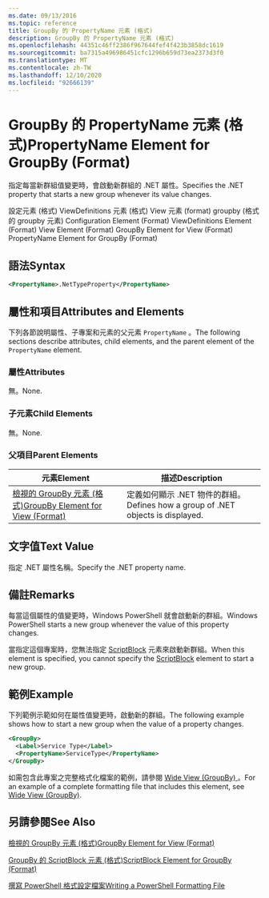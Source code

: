 ```yaml
---
ms.date: 09/13/2016
ms.topic: reference
title: GroupBy 的 PropertyName 元素 (格式)
description: GroupBy 的 PropertyName 元素 (格式)
ms.openlocfilehash: 44351c46ff2386f967644fef4f423b3858dc1619
ms.sourcegitcommit: ba7315a496986451cfc1296b659d73ea2373d3f0
ms.translationtype: MT
ms.contentlocale: zh-TW
ms.lasthandoff: 12/10/2020
ms.locfileid: "92666139"
---
```

# <a name="propertyname-element-for-groupby-format"></a><span data-ttu-id="dd9c3-103">GroupBy 的 PropertyName 元素 (格式)</span><span class="sxs-lookup"><span data-stu-id="dd9c3-103">PropertyName Element for GroupBy (Format)</span></span>

<span data-ttu-id="dd9c3-104">指定每當新群組值變更時，會啟動新群組的 .NET 屬性。</span><span class="sxs-lookup"><span data-stu-id="dd9c3-104">Specifies the .NET property that starts a new group whenever its value changes.</span></span>

<span data-ttu-id="dd9c3-105">設定元素 (格式) ViewDefinitions 元素 (格式) View 元素 (format) groupby (格式的 groupby 元素) </span><span class="sxs-lookup"><span data-stu-id="dd9c3-105">Configuration Element (Format) ViewDefinitions Element (Format) View Element (Format) GroupBy Element for View (Format) PropertyName Element for GroupBy (Format)</span></span>

## <a name="syntax"></a><span data-ttu-id="dd9c3-106">語法</span><span class="sxs-lookup"><span data-stu-id="dd9c3-106">Syntax</span></span>

```xml
<PropertyName>.NetTypeProperty</PropertyName>
```

## <a name="attributes-and-elements"></a><span data-ttu-id="dd9c3-107">屬性和項目</span><span class="sxs-lookup"><span data-stu-id="dd9c3-107">Attributes and Elements</span></span>

<span data-ttu-id="dd9c3-108">下列各節說明屬性、子專案和元素的父元素 `PropertyName` 。</span><span class="sxs-lookup"><span data-stu-id="dd9c3-108">The following sections describe attributes, child elements, and the parent element of the `PropertyName` element.</span></span>

### <a name="attributes"></a><span data-ttu-id="dd9c3-109">屬性</span><span class="sxs-lookup"><span data-stu-id="dd9c3-109">Attributes</span></span>

<span data-ttu-id="dd9c3-110">無。</span><span class="sxs-lookup"><span data-stu-id="dd9c3-110">None.</span></span>

### <a name="child-elements"></a><span data-ttu-id="dd9c3-111">子元素</span><span class="sxs-lookup"><span data-stu-id="dd9c3-111">Child Elements</span></span>

<span data-ttu-id="dd9c3-112">無。</span><span class="sxs-lookup"><span data-stu-id="dd9c3-112">None.</span></span>

### <a name="parent-elements"></a><span data-ttu-id="dd9c3-113">父項目</span><span class="sxs-lookup"><span data-stu-id="dd9c3-113">Parent Elements</span></span>

|<span data-ttu-id="dd9c3-114">元素</span><span class="sxs-lookup"><span data-stu-id="dd9c3-114">Element</span></span>|<span data-ttu-id="dd9c3-115">描述</span><span class="sxs-lookup"><span data-stu-id="dd9c3-115">Description</span></span>|
|-------------|-----------------|
|[<span data-ttu-id="dd9c3-116">檢視的 GroupBy 元素 (格式)</span><span class="sxs-lookup"><span data-stu-id="dd9c3-116">GroupBy Element for View (Format)</span></span>](./groupby-element-for-view-format.md)|<span data-ttu-id="dd9c3-117">定義如何顯示 .NET 物件的群組。</span><span class="sxs-lookup"><span data-stu-id="dd9c3-117">Defines how a group of .NET objects is displayed.</span></span>|

## <a name="text-value"></a><span data-ttu-id="dd9c3-118">文字值</span><span class="sxs-lookup"><span data-stu-id="dd9c3-118">Text Value</span></span>

<span data-ttu-id="dd9c3-119">指定 .NET 屬性名稱。</span><span class="sxs-lookup"><span data-stu-id="dd9c3-119">Specify the .NET property name.</span></span>

## <a name="remarks"></a><span data-ttu-id="dd9c3-120">備註</span><span class="sxs-lookup"><span data-stu-id="dd9c3-120">Remarks</span></span>

<span data-ttu-id="dd9c3-121">每當這個屬性的值變更時，Windows PowerShell 就會啟動新的群組。</span><span class="sxs-lookup"><span data-stu-id="dd9c3-121">Windows PowerShell starts a new group whenever the value of this property changes.</span></span>

<span data-ttu-id="dd9c3-122">當指定這個專案時，您無法指定 [ScriptBlock](./scriptblock-element-for-groupby-format.md) 元素來啟動新群組。</span><span class="sxs-lookup"><span data-stu-id="dd9c3-122">When this element is specified, you cannot specify the [ScriptBlock](./scriptblock-element-for-groupby-format.md) element to start a new group.</span></span>

## <a name="example"></a><span data-ttu-id="dd9c3-123">範例</span><span class="sxs-lookup"><span data-stu-id="dd9c3-123">Example</span></span>

<span data-ttu-id="dd9c3-124">下列範例示範如何在屬性值變更時，啟動新的群組。</span><span class="sxs-lookup"><span data-stu-id="dd9c3-124">The following example shows how to start a new group when the value of a property changes.</span></span>

```xml
<GroupBy>
  <Label>Service Type</Label>
  <PropertyName>ServiceType</PropertyName>
</GroupBy>

```

<span data-ttu-id="dd9c3-125">如需包含此專案之完整格式化檔案的範例，請參閱 [Wide View (GroupBy) ](./wide-view-groupby.md)。</span><span class="sxs-lookup"><span data-stu-id="dd9c3-125">For an example of a complete formatting file that includes this element, see [Wide View (GroupBy)](./wide-view-groupby.md).</span></span>

## <a name="see-also"></a><span data-ttu-id="dd9c3-126">另請參閱</span><span class="sxs-lookup"><span data-stu-id="dd9c3-126">See Also</span></span>

[<span data-ttu-id="dd9c3-127">檢視的 GroupBy 元素 (格式)</span><span class="sxs-lookup"><span data-stu-id="dd9c3-127">GroupBy Element for View (Format)</span></span>](./groupby-element-for-view-format.md)

[<span data-ttu-id="dd9c3-128">GroupBy 的 ScriptBlock 元素 (格式)</span><span class="sxs-lookup"><span data-stu-id="dd9c3-128">ScriptBlock Element for GroupBy (Format)</span></span>](./scriptblock-element-for-groupby-format.md)

[<span data-ttu-id="dd9c3-129">撰寫 PowerShell 格式設定檔案</span><span class="sxs-lookup"><span data-stu-id="dd9c3-129">Writing a PowerShell Formatting File</span></span>](./writing-a-powershell-formatting-file.md)
